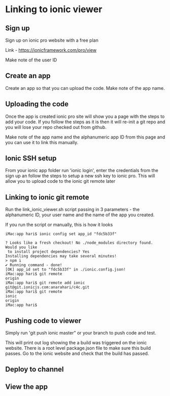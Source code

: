 # Linking to ionic viewer

## Sign up

Sign up on ionic pro website with a free plan

Link - https://ionicframework.com/pro/view

Make note of the user ID

## Create an app

Create an app so that you can upload the code.
Make note of the app name.

## Uploading the code

Once the app is created ionic pro site will show you a page with the steps to add your code.
If you follow the steps as it is then it will re-init a git repo and you will lose your repo checked out from github.

Make note of the app name and the alphanumeric app ID from this page and you can use it to link this manually.

## Ionic SSH setup

From your ionic app folder run 'ionic login', enter the credentials from the sign up an follow the steps to setup a new ssh key to ionic pro.
This will allow you to upload code to the ionic git remote later

## Linking to ionic git remote

Run the link_ionic_viewer.sh script passing in 3 parameters - the alphanumeric ID, your user name and the name of the app you created.

If you run the script or manually, this is how it looks 

~~~~
iMac:app hari$ ionic config set app_id "fdc5b33f"

? Looks like a fresh checkout! No ./node_modules directory found. Would you like
 to install project dependencies? Yes
Installing dependencies may take several minutes!
> npm i
✔ Running command - done!
[OK] app_id set to "fdc5b33f" in ./ionic.config.json!
iMac:app hari$ git remote
origin
iMac:app hari$ git remote add ionic git@git.ionicjs.com:anarahari/c4c.git
iMac:app hari$ git remote
ionic
origin
iMac:app hari$ 

~~~~

## Pushing code to viewer

Simply run 'git push ionic master" or your branch to push code and test.

This will  print out log showing the a build was triggered on the ionic website. There is a root level package.json file to make sure this build passes.
Go to the ionic website and check that the build has passed.

## Deploy to channel

## View the app 